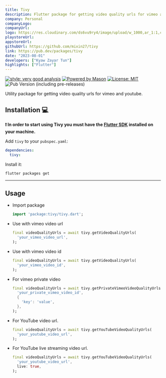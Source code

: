 ```yaml
---
title: Tivy
description: Flutter package for getting video quality urls for vimeo and youtube
company: Personal
companyLogo:
companyUrl:
logo: https://res.cloudinary.com/ds6vu9ry4/image/upload/w_1000,ar_1:1,c_fill,g_auto,e_art:hokusai/v1722995663/projects/13_docwir.png
playstoreUrl:
appstoreUrl:
githubUrl: https://github.com/mixin27/tivy
link: https://pub.dev/packages/tivy
date: "2023-08-01"
developers: ["Kyaw Zayar Tun"]
highlights: ["Flutter"]
---
```


[![style: very good analysis][very_good_analysis_badge]][very_good_analysis_link]
[![Powered by Mason](https://img.shields.io/endpoint?url=https%3A%2F%2Ftinyurl.com%2Fmason-badge)](https://github.com/felangel/mason)
[![License: MIT][license_badge]][license_link]
![Pub Version (including pre-releases)](https://img.shields.io/pub/v/tivy?style=flat-square&color=3297D1&link=https%3A%2F%2Fpub.dev%2Fpackages%2Ftivy)

Utility package for getting video quality urls for vimeo and youtube.

## Installation 💻

**❗ In order to start using Tivy you must have the [Flutter SDK][flutter_install_link] installed on your machine.**

Add `tivy` to your `pubspec.yaml`:

```yaml
dependencies:
  tivy:
```

Install it:

```sh
flutter packages get
```

---

## Usage

- Import package

  ```dart
  import 'package:tivy/tivy.dart';
  ```

- Use with vimeo video url

  ```dart
  final videoQualityUrls = await tivy.getVideoQualityUrls(
    'your_vimeo_video_url',
  );
  ```

- Use with vimeo video id

  ```dart
  final videoQualityUrls = await tivy.getVideoQualityUrls(
    'your_vimeo_video_id',
  );
  ```

- For vimeo private video

  ```dart
  final videoQualityUrls = await tivy.getPrivateVimeoVideoQualityUrls(
    'your_private_vimeo_video_id',
    {
      'key': 'value',
    },
  );
  ```

- For YouTube video url.

  ```dart
  final videoQualityUrls = await tivy.getYouTubeVideoQualityUrls(
    'your_youtube_video_url',
  );
  ```

- For YouTube live streaming video url.

  ```dart
  final videoQualityUrls = await tivy.getYouTubeVideoQualityUrls(
    'your_youtube_video_url',
    live: true,
  );
  ```

[flutter_install_link]: https://docs.flutter.dev/get-started/install
[license_badge]: https://img.shields.io/badge/license-MIT-blue.svg
[license_link]: https://opensource.org/licenses/MIT
[very_good_analysis_badge]: https://img.shields.io/badge/style-very_good_analysis-B22C89.svg
[very_good_analysis_link]: https://pub.dev/packages/very_good_analysis
